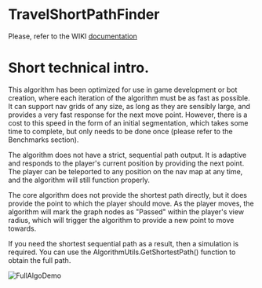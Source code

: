# TravelShortPathFinder

Please, refer to the WIKI [documentation](https://github.com/Stridemann/TravelShortPathFinder/wiki/TravelShortPathFinder-algorithm-documentation)


# Short technical intro.
This algorithm has been optimized for use in game development or bot creation, where each iteration of the algorithm must be as fast as possible. It can support nav grids of any size, as long as they are sensibly large, and provides a very fast response for the next move point. However, there is a cost to this speed in the form of an initial segmentation, which takes some time to complete, but only needs to be done once (please refer to the Benchmarks section).

The algorithm does not have a strict, sequential path output. It is adaptive and responds to the player's current position by providing the next point. The player can be teleported to any position on the nav map at any time, and the algorithm will still function properly.

The core algorithm does not provide the shortest path directly, but it does provide the point to which the player should move. As the player moves, the algorithm will mark the graph nodes as "Passed" within the player's view radius, which will trigger the algorithm to provide a new point to move towards.

If you need the shortest sequential path as a result, then a simulation is required. You can use the AlgorithmUtils.GetShortestPath() function to obtain the full path.


![FullAlgoDemo](https://user-images.githubusercontent.com/7633163/219960587-623a6fa2-785b-4e80-8dfc-acdc7daff222.gif)
